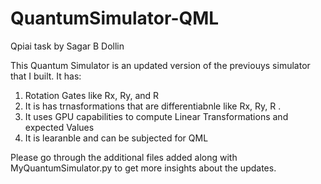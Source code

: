 # QuantumSimulator-QML
Qpiai task by Sagar B Dollin

This Quantum Simulator is an updated version of the previouys simulator that I built.
It has:
  1. Rotation Gates like Rx, Ry, and R
  2. It is has trnasformations that are differentiabnle like Rx, Ry, R .
  3. It uses GPU capabilities to compute Linear Transformations and expected Values
  4. It is learanble and can be subjected for QML
  
  Please go through the additional files added along with MyQuantumSimulator.py to get more insights about the updates.
